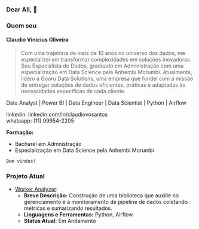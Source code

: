 ### Dear All, 👋

### Quem sou

#### Claudio Vinicius Oliveira

>Com uma trajetória de mais de 10 anos no universo dos dados, me especializei em transformar complexidades em soluções inovadoras. Sou Especialista de Dados, graduado em Administração com uma especialização em Data Science pela Anhembi Morumbi.
Atualmente, lidero a Gooru Data Solutions, uma empresa que fundei com a missão de entregar soluções de dados eficientes, práticas e adaptadas às necessidades específicas de cada cliente.

Data Analyst | Power BI | Data Engineer | Data Scientist | Python | Airflow 

linkedin: linkedin.com/in/claudiovosantos<br>
whatsapp: (11) 99954-2205<br>


**Formação:**
* Bacharel em Admnistração
* Especialização em Data Science pela Anhembi Morumbi
```
Bem vindos!
```


### Projeto Atual

* [Worker Analyzer](https://github.com/claudioviniciuso/workeranalyzer):
  * **Breve Descrição:** Construção de uma biblioteca que auxilie no gerenciamento e a monitoramento de pipeline de dados coletando métricas e sumarizando resultados.
  * **Linguagens e Ferramentas:** Python, Airflow
  * **Status Atual:** Em Andamento








<!--
**claudioviniciuso/claudioviniciuso** is a ✨ _special_ ✨ repository because its `README.md` (this file) appears on your GitHub profile.

Here are some ideas to get you started:

- 🔭 I’m currently working on ...
- 🌱 I’m currently learning ...
- 👯 I’m looking to collaborate on ...
- 🤔 I’m looking for help with ...
- 💬 Ask me about ...
- 📫 How to reach me: ...
- 😄 Pronouns: ...
- ⚡ Fun fact: ...
-->
